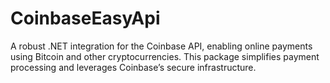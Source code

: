 # CoinbaseEasyApi
A robust .NET integration for the Coinbase API, enabling online payments using Bitcoin and other cryptocurrencies. This package simplifies payment processing and leverages Coinbase’s secure infrastructure.
